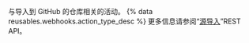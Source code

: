 与导入到 GitHub 的仓库相关的活动。 {% data reusables.webhooks.action_type_desc %} 更多信息请参阅“[源导入](/v3/migrations/source_imports/)”REST API。
